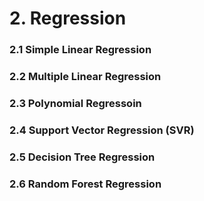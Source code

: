 # 2. Regression

### 2.1 Simple Linear Regression
### 2.2 Multiple Linear Regression
### 2.3 Polynomial Regressoin
### 2.4 Support Vector Regression (SVR)
### 2.5 Decision Tree Regression
### 2.6 Random Forest Regression

